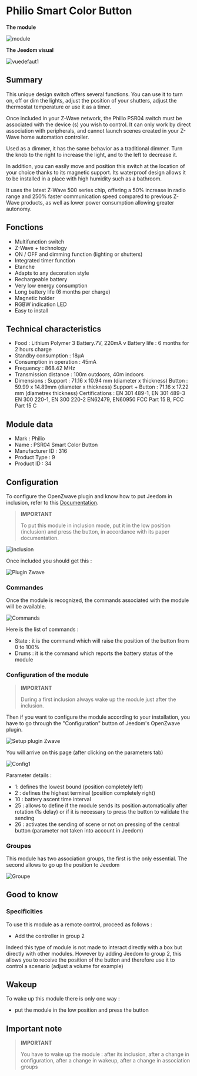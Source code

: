 # Philio Smart Color Button

**The module**

![module](images/philio.psr04/module.jpg)

**The Jeedom visual**

![vuedefaut1](images/philio.psr04/vuedefaut1.jpg)

## Summary

This unique design switch offers several functions. You can use it to turn on, off or dim the lights, adjust the position of your shutters, adjust the thermostat temperature or use it as a timer.

Once included in your Z-Wave network, the Philio PSR04 switch must be associated with the device (s) you wish to control. It can only work by direct association with peripherals, and cannot launch scenes created in your Z-Wave home automation controller.

Used as a dimmer, it has the same behavior as a traditional dimmer. Turn the knob to the right to increase the light, and to the left to decrease it.

In addition, you can easily move and position this switch at the location of your choice thanks to its magnetic support. Its waterproof design allows it to be installed in a place with high humidity such as a bathroom.

It uses the latest Z-Wave 500 series chip, offering a 50% increase in radio range and 250% faster communication speed compared to previous Z-Wave products, as well as lower power consumption allowing greater autonomy.

## Fonctions

-   Multifunction switch
-   Z-Wave + technology
-   ON / OFF and dimming function (lighting or shutters)
-   Integrated timer function
-   Etanche
-   Adapts to any decoration style
-   Rechargeable battery
-   Very low energy consumption
-   Long battery life (6 months per charge)
-   Magnetic holder
-   RGBW indication LED
-   Easy to install

## Technical characteristics

-   Food : Lithium Polymer 3 Battery.7V, 220mA v Battery life : 6 months for 2 hours charge
-   Standby consumption : 18µA
-   Consumption in operation : 45mA
-   Frequency : 868.42 MHz
-   Transmission distance : 100m outdoors, 40m indoors
-   Dimensions : Support : 71.16 x 10.94 mm (diameter x thickness) Button : 59.99 x 14.89mm (diameter x thickness) Support + Button : 71.16 x 17.22 mm (diametrex thickness) Certifications : EN 301 489-1, EN 301 489-3 EN 300 220-1, EN 300 220-2 EN62479, EN60950 FCC Part 15 B, FCC Part 15 C

## Module data

-   Mark : Philio
-   Name : PSR04 Smart Color Button
-   Manufacturer ID : 316
-   Product Type : 9
-   Product ID : 34

## Configuration

To configure the OpenZwave plugin and know how to put Jeedom in inclusion, refer to this [Documentation](https://doc.jeedom.com/en_US/plugins/automation%20protocol/openzwave/).

> **IMPORTANT**
>
> To put this module in inclusion mode, put it in the low position (inclusion) and press the button, in accordance with its paper documentation.

![inclusion](images/philio.psr04/inclusion.jpg)

Once included you should get this :

![Plugin Zwave](images/philio.psr04/information.jpg)

### Commandes

Once the module is recognized, the commands associated with the module will be available.

![Commands](images/philio.psr04/commandes.jpg)

Here is the list of commands :

-   State : it is the command which will raise the position of the button from 0 to 100%
-   Drums : it is the command which reports the battery status of the module

### Configuration of the module

> **IMPORTANT**
>
> During a first inclusion always wake up the module just after the inclusion.

Then if you want to configure the module according to your installation, you have to go through the "Configuration" button of Jeedom's OpenZwave plugin.

![Setup plugin Zwave](images/plugin/bouton_configuration.jpg)

You will arrive on this page (after clicking on the parameters tab)

![Config1](images/philio.psr04/config1.jpg)

Parameter details :

-   1: defines the lowest bound (position completely left)
-   2 : defines the highest terminal (position completely right)
-   10 : battery ascent time interval
-   25 : allows to define if the module sends its position automatically after rotation (1s delay) or if it is necessary to press the button to validate the sending
-   26 : activates the sending of scene or not on pressing of the central button (parameter not taken into account in Jeedom)

### Groupes

This module has two association groups, the first is the only essential. The second allows to go up the position to Jeedom

![Groupe](images/philio.psr04/groupe.jpg)

## Good to know

### Specificities

To use this module as a remote control, proceed as follows :

-   Add the controller in group 2

Indeed this type of module is not made to interact directly with a box but directly with other modules. However by adding Jeedom to group 2, this allows you to receive the position of the button and therefore use it to control a scenario (adjust a volume for example)

## Wakeup

To wake up this module there is only one way :

-   put the module in the low position and press the button

## Important note

> **IMPORTANT**
>
> You have to wake up the module : after its inclusion, after a change in configuration, after a change in wakeup, after a change in association groups
